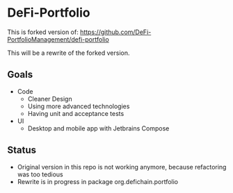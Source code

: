 # DeFi-Portfolio

This is forked version of: https://github.com/DeFi-PortfolioManagement/defi-portfolio

This will be a rewrite of the forked version.

## Goals
* Code
  * Cleaner Design
  * Using more advanced technologies
  * Having unit and acceptance tests
* UI
  * Desktop and mobile app with Jetbrains Compose

## Status
* Original version in this repo is not working anymore, because refactoring was too tedious
* Rewrite is in progress in package org.defichain.portfolio
